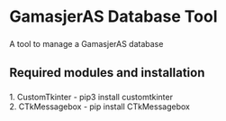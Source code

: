 <h1 align="left">GamasjerAS Database Tool</h1>

###

<p align="left">A tool to manage a GamasjerAS database</p>

###

<h2 align="left">Required modules and installation</h2>

###

<p align="left">1. CustomTkinter - pip3 install customtkinter<br>2. CTkMessagebox - pip install CTkMessagebox</p>

###
